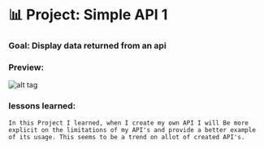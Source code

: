 # 📊 Project: Simple API 1

### Goal: Display data returned from an api

### Preview:

![alt tag](preview.png)

### lessons learned:

```
In this Project I learned, when I create my own API I will Be more explicit on the limitations of my API's and provide a better example of its usage. This seems to be a trend on allot of created API's.

```
